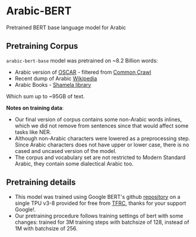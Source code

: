 # Arabic-BERT

Pretrained BERT base language model for Arabic

## Pretraining Corpus

`arabic-bert-base` model was pretrained on ~8.2 Billion words:

- Arabic version of [OSCAR](https://traces1.inria.fr/oscar/) - filtered from [Common Crawl](http://commoncrawl.org/)
- Recent dump of Arabic [Wikipedia](https://dumps.wikimedia.org/backup-index.html)
- Arabic Books - [Shamela library](http://shamela.ws/rep.php)

Which sum up to ~95GB of text.

__Notes on training data__: 

- Our final version of corpus contains some non-Arabic words inlines, which we did not remove from sentences since that would affect some tasks like NER.
- Although non-Arabic characters were lowered as a preprocessing step. Since Arabic characters does not have upper or lower case, there is no cased and uncased version of the model.
- The corpus and vocabulary set are not restricted to Modern Standard Arabic, they contain some dialectical Arabic too.

## Pretraining details

- This model was trained using Google BERT's github [repository](https://github.com/google-research/bert) on a single TPU v3-8 provided for free from [TFRC](https://www.tensorflow.org/tfrc), thanks for your support Google!.
- Our pretraining procedure follows training settings of bert with some changes: trained for 3M training steps with batchsize of 128, instead of 1M with batchsize of 256.

